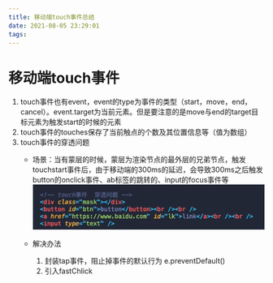 ```yaml
---
title: 移动端touch事件总结
date: 2021-08-05 23:29:01
tags:
---
```

# 移动端touch事件
1. touch事件也有event，event的type为事件的类型（start，move，end，cancel）。event.target为当前元素。但是要注意的是move与end的target目标元素为触发start的时候的元素
2. touch事件的touches保存了当前触点的个数及其位置信息等（值为数组）
3. touch事件的穿透问题
   - 场景：当有蒙层的时候，蒙层为渲染节点的最外层的兄弟节点，触发touchstart事件后，由于移动端的300ms的延迟，会导致300ms之后触发button的onclick事件、ab标签的跳转的、input的focus事件等
    ![移动端touch事件总结](./移动端touch事件总结/touch.png)
   - 解决办法

     1. 封装tap事件，阻止掉事件的默认行为 e.preventDefault()
     2. 引入fastChlick 
